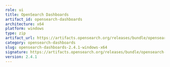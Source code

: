 ```yaml
---
role: ui
title: OpenSearch Dashboards
artifact_id: opensearch-dashboards
architecture: x64
platform: windows
type: zip
artifact_url: https://artifacts.opensearch.org/releases/bundle/opensearch-dashboards/2.4.1/opensearch-dashboards-2.4.1-windows-x64.zip
category: opensearch-dashboards
slug: opensearch-dashboards-2.4.1-windows-x64
signature: https://artifacts.opensearch.org/releases/bundle/opensearch-dashboards/2.4.1/opensearch-dashboards-2.4.1-windows-x64.zip.sig
version: 2.4.1
---
```


